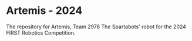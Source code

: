 # Artemis - 2024
The repository for Artemis, Team 2976 The Spartabots' robot for the 2024 FIRST Robotics Competition.
